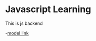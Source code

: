 # Javascript Learning

This is js backend

-[model link](https://app.eraser.io/workspace/YtPqZ1VogxGy1jzIDkzj)
